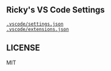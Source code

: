 ## Ricky's VS Code Settings

[`.vscode/settings.json`](./.vscode/settings.json)
<br>
[`.vscode/extensions.json`](./.vscode/extensions.json)

## LICENSE

MIT
